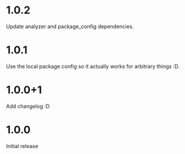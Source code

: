 # 1.0.2

Update analyzer and package_config dependencies.

# 1.0.1

Use the local package config so it actually works for arbitrary things :D.

# 1.0.0+1

Add changelog :D

# 1.0.0

Initial release
